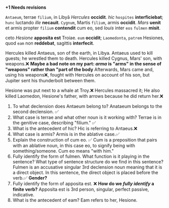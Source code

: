 **+1 Needs revisions**

`Antaeum`, terrae `filium`, in Libyā *Hercules* **occidit**.
*hic* `hospites` **interficiebat**; `hunc` luctando *ille* **necauit**.
`Cygnum`, Martis `filium`, armis **occidit**.
*Mars* **uenit** et armis propter `filium` **contendit** cum eo, sed *Iouis* inter `eos` `fulmen` **misit**.

ceto *Hesione* **apposita est** Troiae.
`eum` **occidit**; `Laomedonta`, `patrem` Hesiones, quod `eam` non **reddebat**, sagittis **interfecit**.

Hercules killed Antaeus, son of the earth, in Libya.
Antaeus used to kill guests; he wrestled them to death.
Hercules killed Cygnus, Mars' son, with weapons.❌ **Maybe a bad note on my part: *arma* is "arms" in the sense of "weapons" rather than "part of the body**
Afterwards, Mars came and, using his weapons❌, fought with Hercules on account of his son, but Jupiter sent his thunderbolt between them.

Hesione was put next to a whale at Troy.❌
Hercules massacred it; He also killed Laomedon, Hesione's father, with arrows because he did return her.❌

1. To what declension does Antaeum belong to?
    Anataeum belongs to the second declension. ✅
2. What case is terrae and what other noun is it working with?
    Terrae is in the genitive case, describing "filium." ✅
3. What is the antecedent of hic?
    Hic is referring to Antaeus.❌
4. What case is armis?
    Armis is in the ablative case.✅
5. Explain the construction of cum eo. ✅
    Cum is a preposition that pairs with an ablative noun, in this case eo, to signify being with something/someone. Cum eo means "with him." 
6. Fully identify the form of fulmen. What function is it playing in the sentence? What type of sentence structure do we find in this sentence?
    Fulmen is an accusative singular 3rd declension noun meaning that it is a direct object. In this sentence, the direct object is placed before the verb.✅ **Gender?**
7. Fully identify the form of apposita est.  ❌ **How do we *fully identify* a finite verb?**
    Apposita est is 3rd person, singular, perfect passive, indicative.
8. What is the antecedent of eam?
    Eam refers to her, Hesione.
